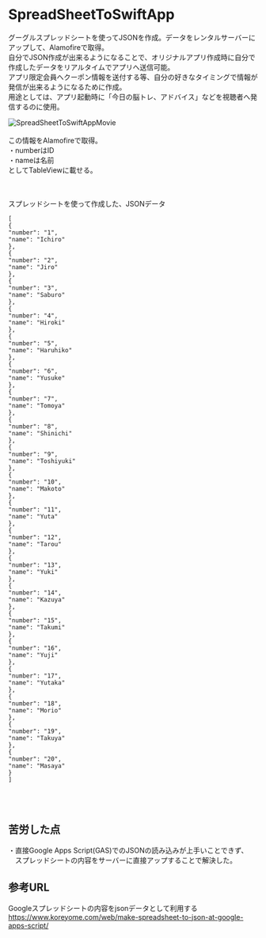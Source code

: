 # SpreadSheetToSwiftApp
グーグルスプレッドシートを使ってJSONを作成。データをレンタルサーバーにアップして、Alamofireで取得。
<br>
自分でJSON作成が出来るようになることで、オリジナルアプリ作成時に自分で作成したデータをリアルタイムでアプリへ送信可能。
<br>
アプリ限定会員へクーポン情報を送付する等、自分の好きなタイミングで情報が発信が出来るようになるために作成。 
<br>
用途としては、アプリ起動時に「今日の脳トレ、アドバイス」などを視聴者へ発信するのに使用。<br>

![SpreadSheetToSwiftAppMovie](https://user-images.githubusercontent.com/46615146/69808081-26606780-122a-11ea-9cff-0d11e4b10d5d.gif)
<br>
<br>
この情報をAlamofireで取得。
<br>
・numberはID
<br>
・nameは名前
<br>
としてTableViewに載せる。


<br>
<br>
スプレッドシートを使って作成した、JSONデータ

```
[
{
"number": "1",
"name": "Ichiro"
},
{
"number": "2",
"name": "Jiro"
},
{
"number": "3",
"name": "Saburo"
},
{
"number": "4",
"name": "Hiroki"
},
{
"number": "5",
"name": "Haruhiko"
},
{
"number": "6",
"name": "Yusuke"
},
{
"number": "7",
"name": "Tomoya"
},
{
"number": "8",
"name": "Shinichi"
},
{
"number": "9",
"name": "Toshiyuki"
},
{
"number": "10",
"name": "Makoto"
},
{
"number": "11",
"name": "Yuta"
},
{
"number": "12",
"name": "Tarou"
},
{
"number": "13",
"name": "Yuki"
},
{
"number": "14",
"name": "Kazuya"
},
{
"number": "15",
"name": "Takumi"
},
{
"number": "16",
"name": "Yuji"
},
{
"number": "17",
"name": "Yutaka"
},
{
"number": "18",
"name": "Morio"
},
{
"number": "19",
"name": "Takuya"
},
{
"number": "20",
"name": "Masaya"
}
]
```


<br>
<br>


## 苦労した点
・直接Google Apps Script(GAS)でのJSONの読み込みが上手いことできず、
<br>
　スプレッドシートの内容をサーバーに直接アップすることで解決した。
 
 
 ## 参考URL
 Googleスプレッドシートの内容をjsonデータとして利用する
 https://www.koreyome.com/web/make-spreadsheet-to-json-at-google-apps-script/

